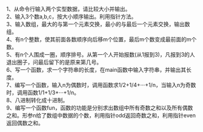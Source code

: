 1、从命令行输入两个实型数据，请比较大小并输出。  
2、输入3个数a,b,c，按大小顺序输出。利用指针方法。  
3、输入数组，最大的与第一个元素交换，最小的与最后一个元素交换，输出数组。  
4、有n个整数，使其前面各数顺序向后移m个位置，最后m个数变成最前面的m个数。  
5、有n个人围成一圈，顺序排号。从第一个人开始报数(从1报到3)，凡报到3的人退出圈子，问最后留下的是原来第几号。  
6、写一个函数，求一个字符串的长度，在main函数中输入字符串，并输出其长度。  
7、编写一个函数，输入n为偶数时，调用函数求1/2+1/4+···+1/n，当输入n为奇数时，调用函数1/1+1/3+···+1/n。  
8、八进制转化成十进制。  
9、编写一个函数fun，函数的功能是分别求出数组中所有奇数之和以及所有偶数之和。形参n给了数组中数据的个数，利用指针odd返回奇数之和，利用指针even返回偶数之和。